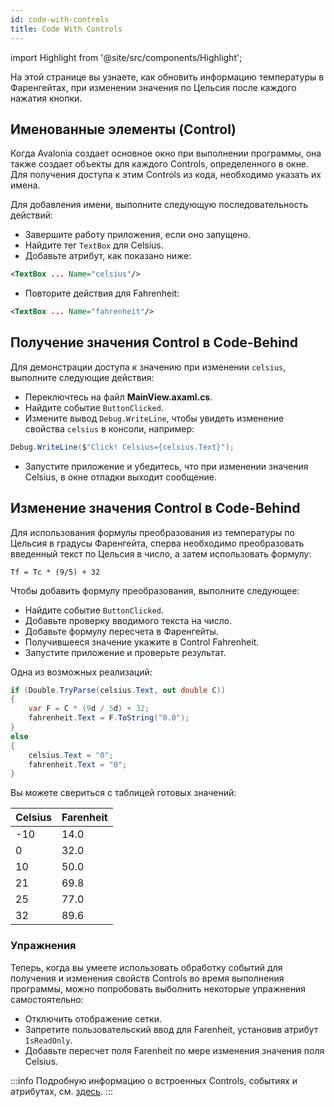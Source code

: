 ```yaml
---
id: code-with-controls
title: Code With Controls
---
```


import Highlight from '@site/src/components/Highlight';

На этой странице вы узнаете, как обновить информацию температуры в Фаренгейтах, при изменении значения по Цельсия после каждого нажатия кнопки.

## Именованные элементы (Control)


Когда Avalonia создает основное окно при выполнении программы,
она также создает объекты для каждого Controls, определенного в окне.
Для получения доступа к этим Controls из кода, необходимо указать их имена.

Для добавления имени, выполните следующую последовательность действий:

- Завершите работу приложения, если оно запущено.
- Найдите тег `TextBox` для Celsius.
- Добавьте атрибут, как показано ниже:

```xml
<TextBox ... Name="celsius"/>
```

- Повторите действия для Fahrenheit:

```xml
<TextBox ... Name="fahrenheit"/>
```

## Получение значения Control в Code-Behind

Для демонстрации доступа к значению при изменении `celsius`, выполните следующие действия:

* Переключтесь на файл **MainView.axaml.cs**.
* Найдите событие `ButtonClicked`.
* Измените вывод `Debug.WriteLine`, чтобы увидеть изменение свойства `celsius` в консоли, например:

```csharp
Debug.WriteLine($"Click! Celsius={celsius.Text}");
```

- Запустите приложение и убедитесь, что при изменении значения Celsius, в окне отладки выходит сообщение.

## Изменение значения Control в Code-Behind

Для использования формулы преобразования из температуры по Цельсия в градусы Фаренгейта, сперва необходимо преобразовать введенный текст по Цельсия в число, а затем использовать формулу:

```
Tf = Tc * (9/5) + 32
```

Чтобы добавить формулу преобразования, выполните следующее:

- Найдите событие `ButtonClicked`.
- Добавьте проверку вводимого текста на число. 
- Добавьте формулу пересчета в Фаренгейты.
- Получившееся значение укажите в Control Fahrenheit.
- Запустите приложение и проверьте результат.

Одна из возможных реализаций:

```csharp
if (Double.TryParse(celsius.Text, out double C))
{
    var F = C * (9d / 5d) + 32;
    fahrenheit.Text = F.ToString("0.0");
}
else
{
    celsius.Text = "0";
    fahrenheit.Text = "0";
}
```

Вы можете свериться с таблицей готовых значений:

| Celsius | Farenheit |
|---------|-----------|
| -10     | 14.0      |
| 0       | 32.0      |
| 10      | 50.0      |
| 21      | 69.8      |
| 25      | 77.0      |
| 32      | 89.6      |

### Упражнения

Теперь, когда вы умеете использовать обработку событий для получения и изменения свойств Controls во время выполнения программы, можно попробовать выболнить некоторые упражнения самостоятельно:

* Отключить отображение сетки.
* Запретите пользовательский ввод для Farenheit, установив атрибут `IsReadOnly`.
* Добавьте пересчет поля Farenheit по мере изменения значения поля Celsius.

:::info
Подробную информацию о встроенных Controls, событиях и атрибутах, см. [здесь](../../reference/controls/).
:::
